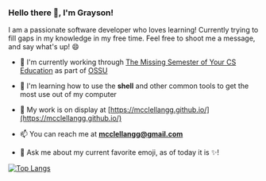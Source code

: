 ### Hello there 👋, I'm Grayson!

<p align="left">I am a passionate software developer who loves learning! Currently trying to fill gaps in my knowledge in my free time. Feel free to shoot me a message, and say what's up! 😄</p>

- 👷 I'm currently working through [The Missing Semester of Your CS Education](https://missing.csail.mit.edu/) as part of [OSSU](https://github.com/ossu/computer-science)

- 📖 I'm learning how to use the **shell** and other common tools to get the most use out of my computer

- 🎨 My work is on display at [https://mcclellangg.github.io/](https://mcclellangg.github.io/)

- 📫 You can reach me at **mcclellangg@gmail.com**

- 💬 Ask me about my current favorite emoji, as of today it is ✨!

[![Top Langs](https://github-readme-stats.vercel.app/api/top-langs/?username=mcclellangg&layout=compact)](https://github.com/anuraghazra/github-readme-stats)
